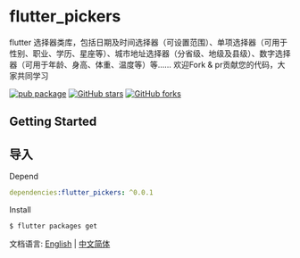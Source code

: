 flutter_pickers
====

flutter 选择器类库，包括日期及时间选择器（可设置范围）、单项选择器（可用于性别、职业、学历、星座等）、城市地址选择器（分省级、地级及县级）、数字选择器（可用于年龄、身高、体重、温度等）等…… 欢迎Fork & pr贡献您的代码，大家共同学习

[![pub package](https://img.shields.io/pub/v/flutter_pickers.svg)](https://pub.dev/packages/flutter_pickers)
[![GitHub stars](https://img.shields.io/github/stars/longer96/flutter_pickers.svg?style=social)](https://github.com/longer96/flutter_pickers/stargazers) 
[![GitHub forks](https://img.shields.io/github/forks/longer96/flutter_pickers.svg?style=social)](https://github.com/longer96/flutter_pickers/network)
## Getting Started


## 导入

Depend
```yaml
dependencies:flutter_pickers: ^0.0.1
```

Install
```shell
$ flutter packages get
```

文档语言: [English](README-EN.md) | [中文简体](README.md)
